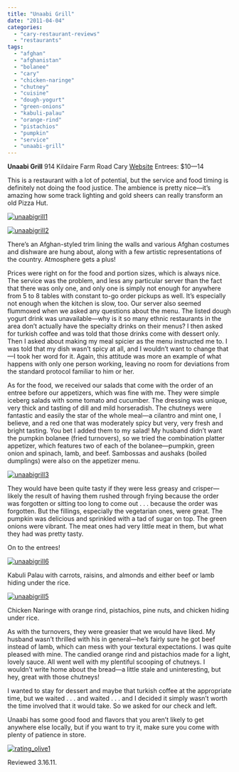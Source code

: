 ```yaml
---
title: "Unaabi Grill"
date: "2011-04-04"
categories: 
  - "cary-restaurant-reviews"
  - "restaurants"
tags: 
  - "afghan"
  - "afghanistan"
  - "bolanee"
  - "cary"
  - "chicken-naringe"
  - "chutney"
  - "cuisine"
  - "dough-yogurt"
  - "green-onions"
  - "kabuli-palau"
  - "orange-rind"
  - "pistachios"
  - "pumpkin"
  - "service"
  - "unaabi-grill"
---
```


**Unaabi Grill** 914 Kildaire Farm Road Cary [Website](http://www.unaabi.com/) Entrees: $10—14

This is a restaurant with a lot of potential, but the service and food timing is definitely not doing the food justice. The ambience is pretty nice—it’s amazing how some track lighting and gold sheers can really transform an old Pizza Hut.

[![](http://s3.amazonaws.com/thegourmez-wpmedia/2011/04/unaabigrill1.jpg "unaabigrill1")](http://s3.amazonaws.com/thegourmez-wpmedia/2011/04/unaabigrill1.jpg)

[![](http://s3.amazonaws.com/thegourmez-wpmedia/2011/04/unaabigrill2.jpg "unaabigrill2")](http://s3.amazonaws.com/thegourmez-wpmedia/2011/04/unaabigrill2.jpg)

There’s an Afghan-styled trim lining the walls and various Afghan costumes and dishware are hung about, along with a few artistic representations of the country. Atmosphere gets a plus!

Prices were right on for the food and portion sizes, which is always nice. The service was the problem, and less any particular server than the fact that there was only one, and only one is simply not enough for anywhere from 5 to 8 tables with constant to-go order pickups as well. It’s especially not enough when the kitchen is slow, too. Our server also seemed flummoxed when we asked any questions about the menu. The listed dough yogurt drink was unavailable—why is it so many ethnic restaurants in the area don’t actually have the specialty drinks on their menus? I then asked for turkish coffee and was told that those drinks come with dessert only. Then I asked about making my meal spicier as the menu instructed me to. I was told that my dish wasn’t spicy at all, and I wouldn’t want to change that—I took her word for it. Again, this attitude was more an example of what happens with only one person working, leaving no room for deviations from the standard protocol familiar to him or her.

As for the food, we received our salads that come with the order of an entree before our appetizers, which was fine with me. They were simple iceberg salads with some tomato and cucumber. The dressing was unique, very thick and tasting of dill and mild horseradish. The chutneys were fantastic and easily the star of the whole meal—a cilantro and mint one, I believe, and a red one that was moderately spicy but very, very fresh and bright tasting. You bet I added them to my salad! My husband didn’t want the pumpkin bolanee (fried turnovers), so we tried the combination platter appetizer, which features two of each of the bolanee—pumpkin, green onion and spinach, lamb, and beef. Sambossas and aushaks (boiled dumplings) were also on the appetizer menu.

[![](http://s3.amazonaws.com/thegourmez-wpmedia/2011/04/unaabigrill3.jpg "unaabigrill3")](http://s3.amazonaws.com/thegourmez-wpmedia/2011/04/unaabigrill3.jpg)

They would have been quite tasty if they were less greasy and crisper—likely the result of having them rushed through frying because the order was forgotten or sitting too long to come out . . . because the order was forgotten. But the fillings, especially the vegetarian ones, were great. The pumpkin was delicious and sprinkled with a tad of sugar on top. The green onions were vibrant. The meat ones had very little meat in them, but what they had was pretty tasty.

On to the entrees!

[![](http://s3.amazonaws.com/thegourmez-wpmedia/2011/04/unaabigrill6.jpg "unaabigrill6")](http://s3.amazonaws.com/thegourmez-wpmedia/2011/04/unaabigrill6.jpg)

Kabuli Palau with carrots, raisins, and almonds and either beef or lamb hiding under the rice.

[![](http://s3.amazonaws.com/thegourmez-wpmedia/2011/04/unaabigrill5.jpg "unaabigrill5")](http://s3.amazonaws.com/thegourmez-wpmedia/2011/04/unaabigrill5.jpg)

Chicken Naringe with orange rind, pistachios, pine nuts, and chicken hiding under rice.

As with the turnovers, they were greasier that we would have liked. My husband wasn’t thrilled with his in general—he’s fairly sure he got beef instead of lamb, which can mess with your textural expectations. I was quite pleased with mine. The candied orange rind and pistachios made for a light, lovely sauce. All went well with my plentiful scooping of chutneys. I wouldn’t write home about the bread—a little stale and uninteresting, but hey, great with those chutneys!

I wanted to stay for dessert and maybe that turkish coffee at the appropriate time, but we waited . . . and waited . . . and I decided it simply wasn’t worth the time involved that it would take. So we asked for our check and left.

Unaabi has some good food and flavors that you aren’t likely to get anywhere else locally, but if you want to try it, make sure you come with plenty of patience in store.

[![](http://s3.amazonaws.com/thegourmez-wpmedia/2009/04/rating_olive1.gif "rating_olive1")](http://s3.amazonaws.com/thegourmez-wpmedia/2009/04/rating_olive1.gif)

Reviewed 3.16.11.
